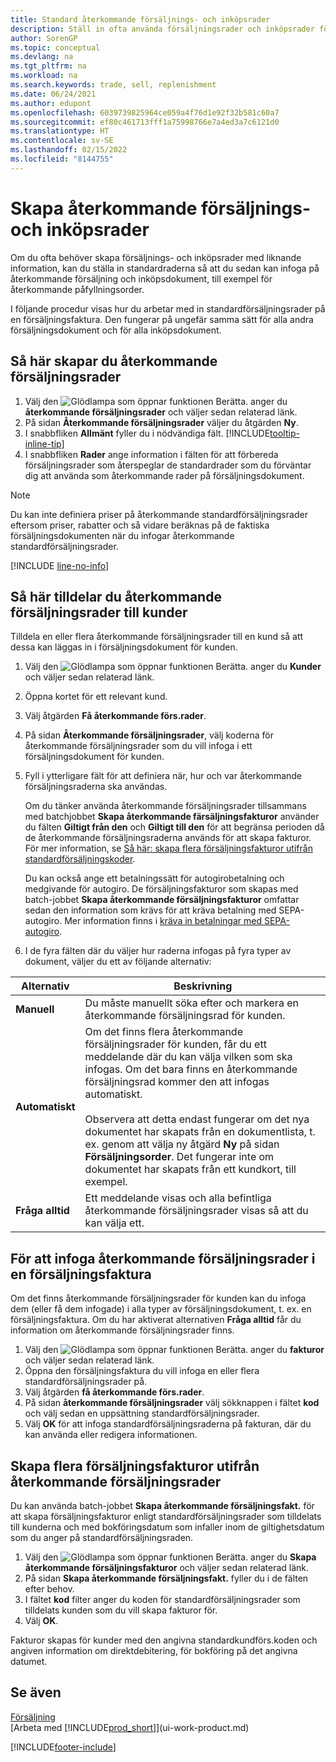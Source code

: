 ```yaml
---
title: Standard återkommande försäljnings- och inköpsrader
description: Ställ in ofta använda försäljningsrader och inköpsrader för att infoga dem på försäljnings- och inköpsdokument och snabbt fylla i raderna med standardinformationen.
author: SorenGP
ms.topic: conceptual
ms.devlang: na
ms.tgt_pltfrm: na
ms.workload: na
ms.search.keywords: trade, sell, replenishment
ms.date: 06/24/2021
ms.author: edupont
ms.openlocfilehash: 6039739825964ce059a4f76d1e92f32b581c60a7
ms.sourcegitcommit: ef80c461713fff1a75998766e7a4ed3a7c6121d0
ms.translationtype: HT
ms.contentlocale: sv-SE
ms.lasthandoff: 02/15/2022
ms.locfileid: "8144755"
---
```

# <a name="create-recurring-sales-and-purchase-lines"></a>Skapa återkommande försäljnings- och inköpsrader
Om du ofta behöver skapa försäljnings- och inköpsrader med liknande information, kan du ställa in standardraderna så att du sedan kan infoga på återkommande försäljning och inköpsdokument, till exempel för återkommande påfyllningsorder.  

I följande procedur visas hur du arbetar med in standardförsäljningsrader på en försäljningsfaktura. Den fungerar på ungefär samma sätt för alla andra försäljningsdokument och för alla inköpsdokument.  

## <a name="to-set-up-recurring-sales-lines"></a>Så här skapar du återkommande försäljningsrader

1. Välj den ![Glödlampa som öppnar funktionen Berätta.](media/ui-search/search_small.png "Berätta vad du vill göra") anger du **återkommande försäljningsrader** och väljer sedan relaterad länk.  
2. På sidan **Återkommande försäljningsrader** väljer du åtgärden **Ny**.  
3. I snabbfliken **Allmänt** fyller du i nödvändiga fält. [!INCLUDE[tooltip-inline-tip](includes/tooltip-inline-tip_md.md)]  
4. I snabbfliken **Rader** ange information i fälten för att förbereda försäljningsrader som återspeglar de standardrader som du förväntar dig att använda som återkommande rader på försäljningsdokument.  

> [!NOTE]
> Du kan inte definiera priser på återkommande standardförsäljningsrader eftersom priser, rabatter och så vidare beräknas på de faktiska försäljningsdokumenten när du infogar återkommande standardförsäljningsrader.

[!INCLUDE [line-no-info](includes/line-no-info.md)]

## <a name="to-assign-recurring-sales-lines-to-a-customer"></a>Så här tilldelar du återkommande försäljningsrader till kunder

Tilldela en eller flera återkommande försäljningsrader till en kund så att dessa kan läggas in i försäljningsdokument för kunden.

1. Välj den ![Glödlampa som öppnar funktionen Berätta.](media/ui-search/search_small.png "Berätta vad du vill göra") anger du **Kunder** och väljer sedan relaterad länk.
2. Öppna kortet för ett relevant kund.
3. Välj åtgärden **Få återkommande förs.rader**.
4. På sidan **Återkommande försäljningsrader**, välj koderna för återkommande försäljningsrader som du vill infoga i ett försäljningsdokument för kunden.
5. Fyll i ytterligare fält för att definiera när, hur och var återkommande försäljningsraderna ska användas.  

    Om du tänker använda återkommande försäljningsrader tillsammans med batchjobbet **Skapa återkommande färsäljningsfakturor** använder du fälten **Giltigt från den** och **Giltigt till den** för att begränsa perioden då de återkommande försäljningsraderna används för att skapa fakturor. För mer information, se [Så här: skapa flera försäljningsfakturor utifrån standardförsäljningskoder](sales-how-work-standard-lines.md#to-create-multiple-sales-invoices-based-on-recurring-sales-lines).

    Du kan också ange ett betalningssätt för autogirobetalning och medgivande för autogiro. De försäljningsfakturor som skapas med batch-jobbet **Skapa återkommande försäljningsfakturor** omfattar sedan den information som krävs för att kräva betalning med SEPA-autogiro. Mer information finns i [kräva in betalningar med SEPA-autogiro](finance-collect-payments-with-sepa-direct-debit.md).

6. I de fyra fälten där du väljer hur raderna infogas på fyra typer av dokument, väljer du ett av följande alternativ:

|Alternativ|Beskrivning|
|------|-----------|
|**Manuell**|Du måste manuellt söka efter och markera en återkommande försäljningsrad för kunden.|
|**Automatiskt**|Om det finns flera återkommande försäljningsrader för kunden, får du ett meddelande där du kan välja vilken som ska infogas. Om det bara finns en återkommande försäljningsrad kommer den att infogas automatiskt.<br /><br />Observera att detta endast fungerar om det nya dokumentet har skapats från en dokumentlista, t. ex. genom att välja ny åtgärd **Ny** på sidan **Försäljningsorder**. Det fungerar inte om dokumentet har skapats från ett kundkort, till exempel.|
|**Fråga alltid**|Ett meddelande visas och alla befintliga återkommande försäljningsrader visas så att du kan välja ett.

## <a name="to-insert-recurring-sales-lines-on-a-sales-invoice"></a>För att infoga återkommande försäljningsrader i en försäljningsfaktura

Om det finns återkommande försäljningsrader för kunden kan du infoga dem (eller få dem infogade) i alla typer av försäljningsdokument, t. ex. en försäljningsfaktura. Om du har aktiverat alternativen **Fråga alltid** får du information om återkommande försäljningsrader finns.

1. Välj den ![Glödlampa som öppnar funktionen Berätta.](media/ui-search/search_small.png "Berätta vad du vill göra") anger du **fakturor** och väljer sedan relaterad länk.
2. Öppna den försäljningsfaktura du vill infoga en eller flera standardförsäljningsrader på.
3. Välj åtgärden **få återkommande förs.rader**.
4. På sidan **återkommande försäljningsrader** välj sökknappen i fältet **kod** och välj sedan en uppsättning standardförsäljningsrader.
5. Välj **OK** för att infoga standardförsäljningsraderna på fakturan, där du kan använda eller redigera informationen.

## <a name="to-create-multiple-sales-invoices-based-on-recurring-sales-lines"></a>Skapa flera försäljningsfakturor utifrån återkommande försäljningsrader
Du kan använda batch-jobbet **Skapa återkommande försäljningsfakt.** för att skapa försäljningsfakturor enligt standardförsäljningsrader som tilldelats till kunderna och med bokföringsdatum som infaller inom de giltighetsdatum som du anger på standardförsäljningsraden.

1. Välj den ![Glödlampa som öppnar funktionen Berätta.](media/ui-search/search_small.png "Berätta vad du vill göra") anger du **Skapa återkommande försäljningsfakturor** och väljer sedan relaterad länk.
2. På sidan **Skapa återkommande försäljningsfakt.** fyller du i de fälten efter behov.
3. I fältet **kod** filter anger du koden för standardförsäljningsrader som tilldelats kunden som du vill skapa fakturor för.
4. Välj **OK**.

Fakturor skapas för kunder med den angivna standardkundförs.koden och angiven information om direktdebitering, för bokföring på det angivna datumet.

## <a name="see-also"></a>Se även

[Försäljning](sales-manage-sales.md)  
[Arbeta med [!INCLUDE[prod_short](includes/prod_short.md)]](ui-work-product.md)  


[!INCLUDE[footer-include](includes/footer-banner.md)]